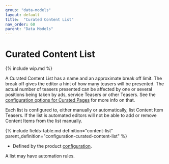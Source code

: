 ```yaml
---
group: "data-models"
layout: default
title:  "Curated Content List"
nav_order: 60
parent: "Data Models"
---
```


# Curated Content List

{% include wip.md %}

A Curated Content List has a name and an approximate break off limit. The break off gives the editor a hint of how many teasers will be presented. The actual number of teasers presented can be affected by one or several positions being taken by ads, service Teasers or other Teasers. See the [configuration options for Curated Pages](../configuration/index.md#curated-page-configuration) for more info on that.

Each list is configured to, either manually or automatically, list Content Item Teasers. If the list is automated editors will not be able to add or remove Content Items from the list manually.

{% include fields-table.md definition="content-list" parent_definition="configuration-curated-content-list" %}

* Defined by the product [configuration](../configuration/index.md#content-lists).

A list may have automation rules. 
